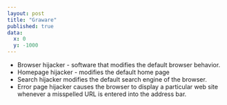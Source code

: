 ```yaml
---
layout: post
title: "Graware"
published: true
data:
  x: 0
  y: -1000
---
```


+ Browser hijacker - software that modifies the default browser behavior. 
+ Homepage hijacker - modifies the default home page 
+ Search hijacker modifies the default search engine of the browser.
+ Error page hijacker causes the browser to display a particular web site whenever a misspelled URL is entered into the address bar. 
